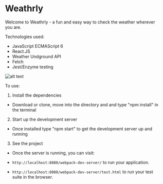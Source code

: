 # Weathrly

Welcome to Weathrly - a fun and easy way to check the weather wherever you are. 

Technologies used: 
* JavaScript ECMAScript 6  
* React.JS
* Weather Undground API
* Fetch
* Jest/Enzyme testing

![alt text](https://github.com/mariastlouis/weathrly/blob/master/lib/weatherly_demo.gif)



To use: 

1. Install the dependencies 
* Download or clone, move into the directory and and type "npm install" in the terminal

2. Start up the development server
* Once installed type "npm start" to get the development server up and running

3. See the project
* Once the server is running, you can visit:

* `http://localhost:8080/webpack-dev-server/` to run your application.
* `http://localhost:8080/webpack-dev-server/test.html` to run your test suite in the browser.


